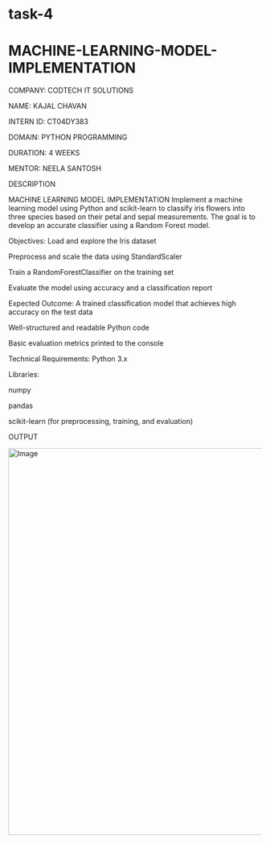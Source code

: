# task-4
# MACHINE-LEARNING-MODEL-IMPLEMENTATION

COMPANY: CODTECH IT SOLUTIONS

NAME: KAJAL CHAVAN

INTERN ID: CT04DY383

DOMAIN: PYTHON PROGRAMMING

DURATION: 4 WEEKS

MENTOR: NEELA SANTOSH

DESCRIPTION 

MACHINE LEARNING MODEL IMPLEMENTATION
Implement a machine learning model using Python and scikit-learn to classify iris flowers into three species based on their petal and sepal measurements. The goal is to develop an accurate classifier using a Random Forest model.

 Objectives:
Load and explore the Iris dataset

Preprocess and scale the data using StandardScaler

Train a RandomForestClassifier on the training set

Evaluate the model using accuracy and a classification report

Expected Outcome:
A trained classification model that achieves high accuracy on the test data

Well-structured and readable Python code

Basic evaluation metrics printed to the console

 Technical Requirements:
Python 3.x

Libraries:

numpy

pandas

scikit-learn (for preprocessing, training, and evaluation)

OUTPUT

<img width="1366" height="768" alt="Image" src="https://github.com/user-attachments/assets/c72c5220-2f67-461e-88ef-b407eb7f0beb" />
